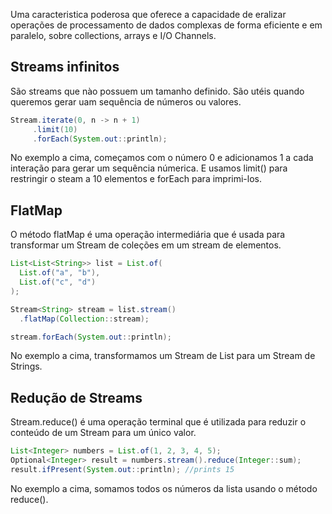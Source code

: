 Uma caracteristica poderosa que oferece a capacidade de eralizar operações de processamento de dados complexas de forma eficiente e em paralelo, sobre collections, arrays e I/O Channels.

## Streams infinitos
São streams que nào possuem um tamanho definido.
São utéis quando queremos gerar uam sequência de números ou valores.

```java
Stream.iterate(0, n -> n + 1)
     .limit(10)
     .forEach(System.out::println);
```

No exemplo a cima, começamos com o número 0 e adicionamos 1 a cada interação para gerar um sequência númerica. E usamos limit() para restringir o steam a 10 elementos e forEach para imprimi-los.

## FlatMap

O método flatMap é uma operação intermediária que é usada para transformar um Stream de coleções em um stream de elementos.

```java
List<List<String>> list = List.of(
  List.of("a", "b"),
  List.of("c", "d")
);

Stream<String> stream = list.stream()
  .flatMap(Collection::stream);

stream.forEach(System.out::println);
```

No exemplo a cima, transformamos um Stream de List para um Stream de Strings.


## Redução de Streams

Stream.reduce() é uma operação terminal que é utilizada para reduzir o conteúdo de um Stream para um único valor.

```java
List<Integer> numbers = List.of(1, 2, 3, 4, 5);
Optional<Integer> result = numbers.stream().reduce(Integer::sum);
result.ifPresent(System.out::println); //prints 15
```

No exemplo a cima, somamos todos os números da lista usando o método reduce().


